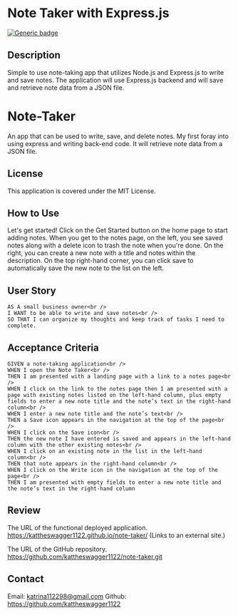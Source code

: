 # Note Taker with Express.js
[![Generic badge](https://img.shields.io/badge/License-MIT-yellowgreen.svg)](https://shields.io/)

## Description
Simple to use note-taking app that utilizes Node.js and Express.js to write and save notes. The application will use Express.js backend and will save and retrieve note data from a JSON file.

# Note-Taker
An app that can be used to write, save, and delete notes. My first foray into using express and writing back-end code. It will retrieve note data from a JSON file.


## License
This application is covered under the MIT License.

## How to Use

Let's get started! Click on the Get Started button on the home page to start adding notes. 
When you get to the notes page, on the left, you see saved notes along with a delete icon to trash the note when you're done. 
On the right, you can create a new note with a title and notes within the description. 
On the top right-hand corner, you can click save to automatically save the new note to the list on the left. 

## User Story
```
AS A small business owner<br />
I WANT to be able to write and save notes<br />
SO THAT I can organize my thoughts and keep track of tasks I need to complete.
```
## Acceptance Criteria
```
GIVEN a note-taking application<br />
WHEN I open the Note Taker<br />
THEN I am presented with a landing page with a link to a notes page<br />
WHEN I click on the link to the notes page then I am presented with a page with existing notes listed on the left-hand column, plus empty fields to enter a new note title and the note’s text in the right-hand column<br />
WHEN I enter a new note title and the note’s text<br />
THEN a Save icon appears in the navigation at the top of the page<br />
WHEN I click on the Save icon<br />
THEN the new note I have entered is saved and appears in the left-hand column with the other existing notes<br />
WHEN I click on an existing note in the list in the left-hand column<br />
THEN that note appears in the right-hand column<br />
WHEN I click on the Write icon in the navigation at the top of the page<br />
THEN I am presented with empty fields to enter a new note title and the note’s text in the right-hand column
```
## Review
The URL of the functional deployed application.
https://kattheswagger1122.github.io/note-taker/ (Links to an external site.)

The URL of the GitHub repository.
https://github.com/kattheswagger1122/note-taker.git

## Contact
Email: katrina112298@gmail.com
Github: https://github.com/kattheswagger1122